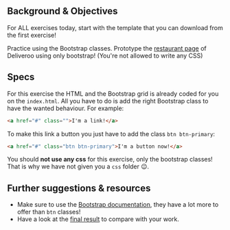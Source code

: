 ## Background & Objectives

For ALL exercises today, start with the template that you can download from the first exercise!

Practice using the Bootstrap classes. Prototype the [restaurant page](http://lewagon.github.io/bootstrap-challenges/02-Bootstrap-prototyping) of Deliveroo using only bootstrap! (You're not allowed to write any CSS)

## Specs

For this exercise the HTML and the Bootstrap grid is already coded for you on the `index.html`.
All you have to do is add the right Bootstrap class to have the wanted behaviour. For example:

```html
<a href="#" class="">I'm a link!</a>
```

To make this link a button you just have to add the class `btn btn-primary`:

```html
<a href="#" class="btn btn-primary">I'm a button now!</a>
```

You should **not use any css** for this exercise, only the bootstrap classes! That is why we have not given you a `css` folder 😉.

## Further suggestions & resources

- Make sure to use the [Bootstrap documentation](https://getbootstrap.com/docs/4.2), they have a lot more to offer than `btn` classes!
- Have a look at the [final result](http://lewagon.github.io/bootstrap-challenges/02-Bootstrap-prototyping) to compare with your work.